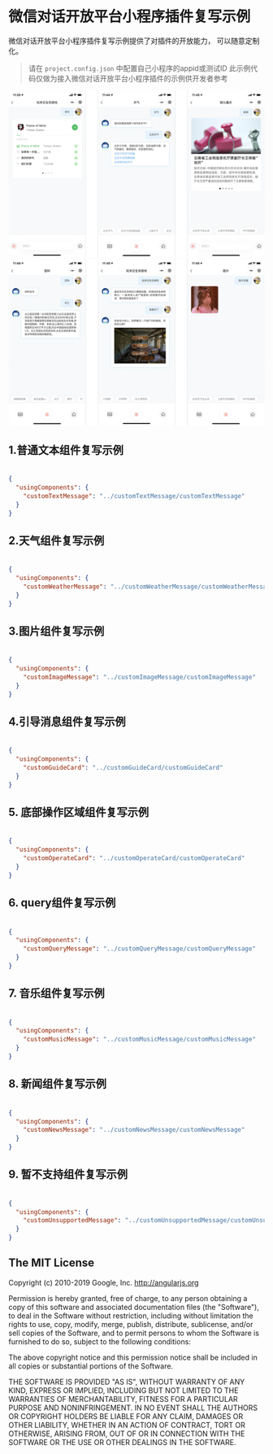 # 微信对话开放平台小程序插件复写示例
微信对话开放平台小程序插件复写示例提供了对插件的开放能力， 可以随意定制化。

> 请在 `project.config.json` 中配置自己小程序的appid或测试ID
> 此示例代码仅做为接入微信对话开放平台小程序插件的示例供开发者参考


![链接](./doc/one.jpg)
![链接](./doc/two.jpg)

## 1.普通文本组件复写示例

```json

{
  "usingComponents": {
    "customTextMessage": "../customTextMessage/customTextMessage"
  }
}

```

## 2.天气组件复写示例

```json

{
  "usingComponents": {
    "customWeatherMessage": "../customWeatherMessage/customWeatherMessage"
  }
}

```

## 3.图片组件复写示例

```json

{
  "usingComponents": {
    "customImageMessage": "../customImageMessage/customImageMessage"
  }
}

```

## 4.引导消息组件复写示例

```json

{
  "usingComponents": {
    "customGuideCard": "../customGuideCard/customGuideCard"
  }
}

```

## 5. 底部操作区域组件复写示例

```json

{
  "usingComponents": {
    "customOperateCard": "../customOperateCard/customOperateCard"
  }
}

```

## 6. query组件复写示例

```json

{
  "usingComponents": {
    "customQueryMessage": "../customQueryMessage/customQueryMessage"
  }
}

```

## 7. 音乐组件复写示例

```json

{
  "usingComponents": {
    "customMusicMessage": "../customMusicMessage/customMusicMessage"
  }
}

```

## 8. 新闻组件复写示例

```json

{
  "usingComponents": {
    "customNewsMessage": "../customNewsMessage/customNewsMessage"
  }
}

```

## 9. 暂不支持组件复写示例

```json

{
  "usingComponents": {
    "customUnsupportedMessage": "../customUnsupportedMessage/customUnsupportedMessage"
  }
}

```


## The MIT License

Copyright (c) 2010-2019 Google, Inc. http://angularjs.org

Permission is hereby granted, free of charge, to any person obtaining a copy
of this software and associated documentation files (the "Software"), to deal
in the Software without restriction, including without limitation the rights
to use, copy, modify, merge, publish, distribute, sublicense, and/or sell
copies of the Software, and to permit persons to whom the Software is
furnished to do so, subject to the following conditions:

The above copyright notice and this permission notice shall be included in
all copies or substantial portions of the Software.

THE SOFTWARE IS PROVIDED "AS IS", WITHOUT WARRANTY OF ANY KIND, EXPRESS OR
IMPLIED, INCLUDING BUT NOT LIMITED TO THE WARRANTIES OF MERCHANTABILITY,
FITNESS FOR A PARTICULAR PURPOSE AND NONINFRINGEMENT. IN NO EVENT SHALL THE
AUTHORS OR COPYRIGHT HOLDERS BE LIABLE FOR ANY CLAIM, DAMAGES OR OTHER
LIABILITY, WHETHER IN AN ACTION OF CONTRACT, TORT OR OTHERWISE, ARISING FROM,
OUT OF OR IN CONNECTION WITH THE SOFTWARE OR THE USE OR OTHER DEALINGS IN
THE SOFTWARE.
